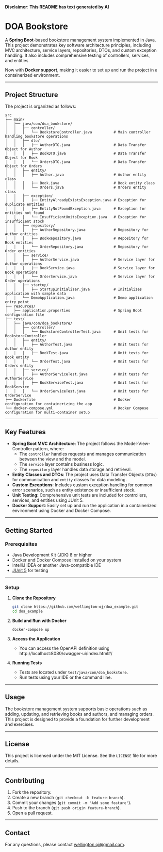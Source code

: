 
#### Disclaimer: This README has text generated by AI

# DOA Bookstore

A **Spring Boot**-based bookstore management system implemented in Java. This project demonstrates key software architecture principles, including MVC architecture, service layers, repositories, DTOs, and custom exception handling. It also includes comprehensive testing of controllers, services, and entities.

Now with **Docker support**, making it easier to set up and run the project in a containerized environment.

---

## Project Structure

The project is organized as follows:

```
src
├── main/
│   ├── java/com/doa_bookstore/
│   │   ├── controller/
│   │   │   └── BookstoreController.java          # Main controller handling bookstore operations
│   │   ├── dto/
│   │   │   ├── AuthorDTO.java                    # Data Transfer Object for Author
│   │   │   ├── BookDTO.java                      # Data Transfer Object for Book
│   │   │   └── OrdersDTO.java                    # Data Transfer Object for Orders
│   │   ├── entity/
│   │   │   ├── Author.java                       # Author entity class
│   │   │   ├── Book.java                         # Book entity class
│   │   │   └── Orders.java                       # Orders entity class
│   │   ├── exception/
│   │   │   ├── EntityAlreadyExistsException.java # Exception for duplicate entities
│   │   │   ├── EntityNotFoundException.java      # Exception for entities not found
│   │   │   └── InsufficientUnitsException.java   # Exception for insufficient stock
│   │   ├── repository/
│   │   │   ├── AuthorRepository.java             # Repository for Author entities
│   │   │   ├── BookRepository.java               # Repository for Book entities
│   │   │   └── OrderRepository.java              # Repository for Order entities
│   │   ├── service/
│   │   │   ├── AuthorService.java                # Service layer for Author operations
│   │   │   ├── BookService.java                  # Service layer for Book operations
│   │   │   └── OrderService.java                 # Service layer for Order operations
│   │   ├── startup/
│   │   │   ├── StartupInitializer.java           # Initializes application with sample data
│   │   └── DemoApplication.java                  # Demo application entry point
├── resources/
│   ├── application.properties                    # Spring Boot configuration file
├── test/
│   ├── java/com/doa_bookstore/
│   │   ├── controller/
│   │   │   └── BookstoreControllerTest.java      # Unit tests for BookstoreController
│   │   ├── entity/
│   │   │   ├── AuthorTest.java                   # Unit tests for Author entity
│   │   │   ├── BookTest.java                     # Unit tests for Book entity
│   │   │   └── OrderTest.java                    # Unit tests for Orders entity
│   │   ├── service/
│   │   │   ├── AuthorServiceTest.java            # Unit tests for AuthorService
│   │   │   ├── BookServiceTest.java              # Unit tests for BookService
│   │   │   └── OrderServiceTest.java             # Unit tests for OrderService
├── Dockerfile                                    # Docker configuration for containerizing the app
└── docker-compose.yml                            # Docker Compose configuration for multi-container setup
```

---

## Key Features

- **Spring Boot MVC Architecture**: The project follows the Model-View-Controller pattern, where:
  - The `controller` handles requests and manages communication between the view and the model.
  - The `service` layer contains business logic.
  - The `repository` layer handles data storage and retrieval.
- **Entity Classes and DTOs**: The project uses Data Transfer Objects (`DTOs`) for communication and `entity` classes for data modeling.
- **Custom Exceptions**: Includes custom exception handling for common error scenarios, such as entity existence or insufficient stock.
- **Unit Testing**: Comprehensive unit tests are included for controllers, services, and entities using JUnit 5.
- **Docker Support**: Easily set up and run the application in a containerized environment using Docker and Docker Compose.

---

## Getting Started

### Prerequisites

- Java Development Kit (JDK) 8 or higher
- Docker and Docker Compose installed on your system
- IntelliJ IDEA or another Java-compatible IDE
- [JUnit 5](https://junit.org/junit5/) for testing

---

### Setup

1. **Clone the Repository**
   ```bash
   git clone https://github.com/wellington-oj/doa_example.git
   cd doa_example
   ```

2. **Build and Run with Docker**
   ```bash
   docker-compose up
   ```

3. **Access the Application**
   - You can access the OpenAPI definition using http://localhost:8080/swagger-ui/index.html#/

4. **Running Tests**
   - Tests are located under `test/java/com/doa_bookstore`.
   - Run tests using your IDE or the command line.

---

## Usage

The bookstore management system supports basic operations such as adding, updating, and retrieving books and authors, and managing orders.  
This project is designed to provide a foundation for further development and exercises.

---

## License

This project is licensed under the MIT License. See the `LICENSE` file for more details.

---

## Contributing

1. Fork the repository.
2. Create a new branch (`git checkout -b feature-branch`).
3. Commit your changes (`git commit -m 'Add some feature'`).
4. Push to the branch (`git push origin feature-branch`).
5. Open a pull request.

---

## Contact

For any questions, please contact [wellington.oj@gmail.com](mailto:wellington.oj@gmail.com).
